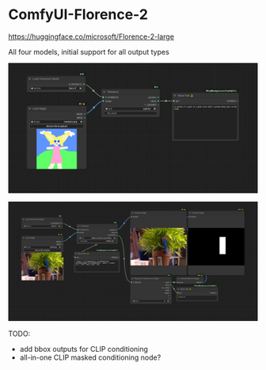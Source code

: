 # ComfyUI-Florence-2

https://huggingface.co/microsoft/Florence-2-large

All four models, initial support for all output types

![](workflow.png)

![](workflow_bbox.png)

TODO:
 - add bbox outputs for CLIP conditioning
 - all-in-one CLIP masked conditioning node?
